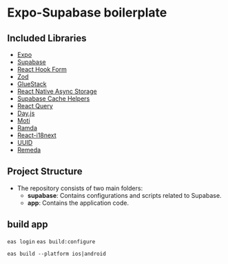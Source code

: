 # Expo-Supabase boilerplate

## Included Libraries

- [Expo](https://expo.dev/)
- [Supabase](https://supabase.io/)
- [React Hook Form](https://github.com/react-hook-form/react-hook-form)
- [Zod](https://github.com/colinhacks/zod)
- [GlueStack](https://github.com/Raathigesh/gluestack)
- [React Native Async Storage](https://github.com/react-native-async-storage/async-storage)
- [Supabase Cache Helpers](https://github.com/supabase/supabase-js/tree/master/src/cache)
- [React Query](https://github.com/tannerlinsley/react-query)
- [Day.js](https://github.com/iamkun/dayjs)
- [Moti](https://github.com/wcandillon/moti)
- [Ramda](https://github.com/ramda/ramda)
- [React-i18next](https://github.com/i18next/react-i18next)
- [UUID](https://github.com/uuidjs/uuid)
- [Remeda](https://github.com/remeda/remeda)

## Project Structure

- The repository consists of two main folders:
  - **supabase**: Contains configurations and scripts related to Supabase.
  - **app**: Contains the application code.

## build app

`eas login`
`eas build:configure`

`eas build --platform ios|android`
